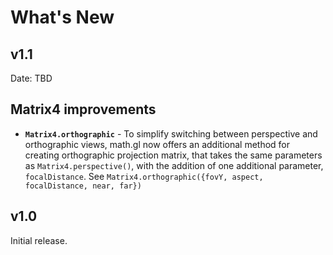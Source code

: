 # What's New

## v1.1

Date: TBD

## Matrix4 improvements

* **`Matrix4.orthographic`** - To simplify switching between perspective and orthographic views, math.gl now offers an additional method for creating orthographic projection matrix, that takes the same parameters as `Matrix4.perspective()`, with the addition of one additional parameter, `focalDistance`. See `Matrix4.orthographic({fovY, aspect, focalDistance, near, far})`

## v1.0

Initial release.
